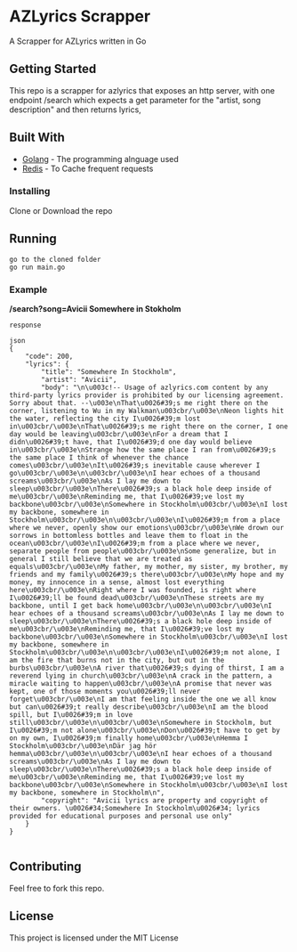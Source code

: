 # AZLyrics Scrapper

A Scrapper for AZLyrics written in Go

## Getting Started

This repo is a scrapper for azlyrics that exposes an http server, with one endpoint /search which expects a get parameter for the "artist, song description" and then returns lyrics, 

## Built With

* [Golang](https://golang.org/) - The programming alnguage used
* [Redis](https://redis.io/) - To Cache frequent requests

### Installing

Clone or Download the repo

## Running

```
go to the cloned folder
go run main.go
```

### Example

**/search?song=Avicii Somewhere in Stokholm**

```
response 

json
{
    "code": 200,
    "lyrics": {
        "title": "Somewhere In Stockholm",
        "artist": "Avicii",
        "body": "\n\u003c!-- Usage of azlyrics.com content by any third-party lyrics provider is prohibited by our licensing agreement. Sorry about that. --\u003e\nThat\u0026#39;s me right there on the corner, listening to Wu in my Walkman\u003cbr/\u003e\nNeon lights hit the water, reflecting the city I\u0026#39;m lost in\u003cbr/\u003e\nThat\u0026#39;s me right there on the corner, I one day would be leaving\u003cbr/\u003e\nFor a dream that I didn\u0026#39;t have, that I\u0026#39;d one day would believe in\u003cbr/\u003e\nStrange how the same place I ran from\u0026#39;s the same place I think of whenever the chance comes\u003cbr/\u003e\nIt\u0026#39;s inevitable cause wherever I go\u003cbr/\u003e\n\u003cbr/\u003e\nI hear echoes of a thousand screams\u003cbr/\u003e\nAs I lay me down to sleep\u003cbr/\u003e\nThere\u0026#39;s a black hole deep inside of me\u003cbr/\u003e\nReminding me, that I\u0026#39;ve lost my backbone\u003cbr/\u003e\nSomewhere in Stockholm\u003cbr/\u003e\nI lost my backbone, somewhere in Stockholm\u003cbr/\u003e\n\u003cbr/\u003e\nI\u0026#39;m from a place where we never, openly show our emotions\u003cbr/\u003e\nWe drown our sorrows in bottomless bottles and leave them to float in the ocean\u003cbr/\u003e\nI\u0026#39;m from a place where we never, separate people from people\u003cbr/\u003e\nSome generalize, but in general I still believe that we are treated as equals\u003cbr/\u003e\nMy father, my mother, my sister, my brother, my friends and my family\u0026#39;s there\u003cbr/\u003e\nMy hope and my money, my innocence in a sense, almost lost everything here\u003cbr/\u003e\nRight where I was founded, is right where I\u0026#39;ll be found dead\u003cbr/\u003e\nThese streets are my backbone, until I get back home\u003cbr/\u003e\n\u003cbr/\u003e\nI hear echoes of a thousand screams\u003cbr/\u003e\nAs I lay me down to sleep\u003cbr/\u003e\nThere\u0026#39;s a black hole deep inside of me\u003cbr/\u003e\nReminding me, that I\u0026#39;ve lost my backbone\u003cbr/\u003e\nSomewhere in Stockholm\u003cbr/\u003e\nI lost my backbone, somewhere in Stockholm\u003cbr/\u003e\n\u003cbr/\u003e\nI\u0026#39;m not alone, I am the fire that burns not in the city, but out in the burbs\u003cbr/\u003e\nA river that\u0026#39;s dying of thirst, I am a reverend lying in church\u003cbr/\u003e\nA crack in the pattern, a miracle waiting to happen\u003cbr/\u003e\nA promise that never was kept, one of those moments you\u0026#39;ll never forget\u003cbr/\u003e\nI am that feeling inside the one we all know but can\u0026#39;t really describe\u003cbr/\u003e\nI am the blood spill, but I\u0026#39;m in love still\u003cbr/\u003e\n\u003cbr/\u003e\nSomewhere in Stockholm, but I\u0026#39;m not alone\u003cbr/\u003e\nDon\u0026#39;t have to get by on my own, I\u0026#39;m finally home\u003cbr/\u003e\nHemma I Stockholm\u003cbr/\u003e\nDär jag hör hemma\u003cbr/\u003e\n\u003cbr/\u003e\nI hear echoes of a thousand screams\u003cbr/\u003e\nAs I lay me down to sleep\u003cbr/\u003e\nThere\u0026#39;s a black hole deep inside of me\u003cbr/\u003e\nReminding me, that I\u0026#39;ve lost my backbone\u003cbr/\u003e\nSomewhere in Stockholm\u003cbr/\u003e\nI lost my backbone, somewhere in Stockholm\n",
        "copyright": "Avicii lyrics are property and copyright of their owners. \u0026#34;Somewhere In Stockholm\u0026#34; lyrics provided for educational purposes and personal use only"
    }
}


```
## Contributing

Feel free to fork this repo.

## License

This project is licensed under the MIT License 


